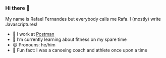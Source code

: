 ### Hi there 👋

My name is Rafael Fernandes but everybody calls me Rafa. I (mostly) write Javascriptures!

- 🔭 I work at [Postman](https://www.postman.com/)
- 💪 I’m currently learning about fitness on my spare time
- 😄 Pronouns: he/him
- 🛶 Fun fact: I was a canoeing coach and athlete once upon a time
